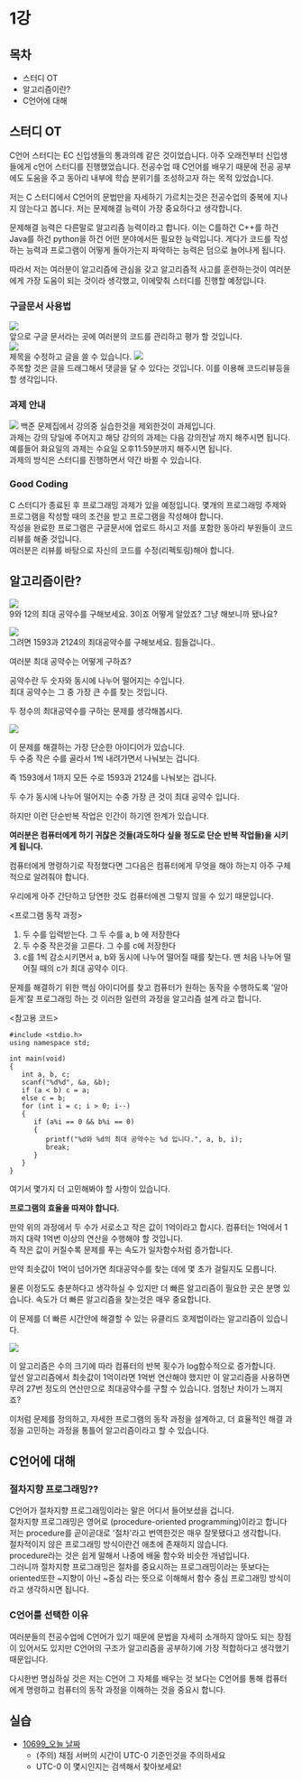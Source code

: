 # 1강

## 목차

* 스터디 OT
* 알고리즘이란?
* C언어에 대해

## 스터디 OT

C언어 스터디는 EC 신입생들의 통과의례 같은 것이었습니다. 아주 오래전부터 신입생들에게 c언어 스터디를 진행했었습니다. 전공수업 때 C언어를 배우기 때문에 전공 공부에도 도움을 주고 동아리 내부에 학습 분위기를 조성하고자 하는 목적 있었습니다.  

저는 C 스터디에서 C언어의 문법만을 자세하기 가르치는것은 전공수업의 중복에 지나지 않는다고 봅니다. 저는 문제해결 능력이 가장 중요하다고 생각합니다.  

문제해결 능력은 다른말로 알고리즘 능력이라고 합니다. 이는 C를하건 C++를 하건 Java를 하건 python을 하건 어떤 분야에서든 필요한 능력입니다. 게다가 코드를 작성하는 능력과 프로그램이 어떻게 돌아가는지 파악하는 능력은 덤으로 늘어나게 됩니다.  

따라서 저는 여러분이 알고리즘에 관심을 갖고 알고리즘적 사고를 훈련하는것이 여러분에게 가장 도움이 되는 것이라 생각했고, 이에맞춰 스터디를 진행할 예정입니다.  

### 구글문서 사용법

![](./img/1/gdoc.png)  
앞으로 구글 문서라는 곳에 여러분의 코드를 관리하고 평가 할 것입니다.  
![](./img/1/gdoc2.png)  
제목을 수정하고 글을 쓸 수 있습니다.
![](./img/1/gdoc3.png)  
주목할 것은 글을 드래그해서 댓글을 달 수 있다는 것입니다. 이를 이용해 코드리뷰등을 할 생각입니다.

### 과제 안내

![](./img/1/wb2.png) 
백준 문제집에서 강의중 실습한것을 제외한것이 과제입니다.  
과제는 강의 당일에 주어지고 해당 강의의 과제는 다음 강의전날 까지 해주시면 됩니다.  
예를들어 화요일의 과제는 수요일 오후11:59분까지 해주시면 됩니다.  
과제의 방식은 스터디를 진행하면서 약간 바뀔 수 있습니다.  

### Good Coding

C 스터디가 종료된 후 프로그래밍 과제가 있을 예정입니다. 몇개의 프로그래밍 주제와 프로그램을 작성할 때의 조건을 받고 프로그램을 작성해야 합니다.  
작성을 완료한 프로그램은 구글문서에 업로드 하시고 저를 포함한 동아리 부원들이 코드리뷰를 해줄 것입니다.  
여러분은 리뷰를 바탕으로 자신의 코드를 수정(리펙토링)해야 합니다.  

## 알고리즘이란?

![](./img/1/912.png)  
9와 12의 최대 공약수를 구해보세요. 3이죠 어떻게 알았죠? 그냥 해보니까 됐나요?  

![](./img/1/15932124.png)  
그려면 1593과 2124의 최대공약수를 구해보세요. 힘들겁니다..  

여러분 최대 공약수는 어떻게 구하죠?  

공약수란 두 숫자와 동시에 나누어 떨어지는 수입니다.  
최대 공약수는 그 중 가장 큰 수를 찾는 것입니다.  

두 정수의 최대공약수를 구하는 문제를 생각해봅시다.  

![](./img/1/531.png)  

이 문제를 해결하는 가장 단순한 아이디어가 있습니다.  
두 수중 작은 수를 골라서 1씩 내려가면서 나눠보는 겁니다.  

즉 1593에서 1까지 모든 수로 1593과 2124를 나눠보는 겁니다.  

두 수가 동시에 나누어 떨어지는 수중 가장 큰 것이 최대 공약수 입니다.  

하지만 이런 단순반복 작업은 인간이 하기엔 한계가 있습니다.  

**여러분은 컴퓨터에게 하기 귀찮은 것들(과도하다 싶을 정도로 단순 반복 작업들)을 시키게 됩니다.**

컴퓨터에게 명령하기로 작정했다면 그다음은 컴퓨터에게 무엇을 해야 하는지 아주 구체적으로 알려줘야 합니다.  

우리에게 아주 간단하고 당연한 것도 컴퓨터에겐 그렇지 않을 수 있기 때문입니다.  

<프로그램 동작 과정>
1. 두 수를 입력받는다. 그 두 수를 a, b 에 저장한다
2. 두 수중 작은것을 고른다. 그 수를 c에 저장한다
3. c를 1씩 감소시키면서 a, b와 동시에 나누어 떨어질 때를 찾는다. 맨 처음 나누어 떨어질 때의 c가 최대 공약수 이다.

문제를 해결하기 위한 핵심 아이디어를 찾고 컴퓨터가 원하는 동작을 수행하도록 '알아듣게'잘 프로그래밍 하는 것 이러한 일련의 과정을 알고리즘 설계 라고 합니다. 

<참고용 코드>
```{.c}
#include <stdio.h>
using namespace std;

int main(void)
{
   int a, b, c;
   scanf("%d%d", &a, &b);
   if (a < b) c = a;
   else c = b;
   for (int i = c; i > 0; i--)
   {
      if (a%i == 0 && b%i == 0)
      {
         printf("%d와 %d의 최대 공약수는 %d 입니다.", a, b, i);
         break;
      }
   }
}
```

여기서 몇가지 더 고민해봐야 할 사항이 있습니다.  

**프로그램의 효율을 따져야 합니다.**

만약 위의 과정에서 두 수가 서로소고 작은 값이 1억이라고 합시다. 컴퓨터는 1억에서 1까지 대략 1억번 이상의 연산을 수행해야 할 것입니다.  
즉 작은 값이 커질수록 문제를 푸는 속도가 일차함수처럼 증가합니다.  

만약 최솟값이 1억이 넘어가면 최대공약수를 찾는 데에 몇 초가 걸릴지도 모릅니다.  

물론 이정도도 충분하다고 생각하실 수 있지만 더 빠른 알고리즘이 필요한 곳은 분명 있습니다. 속도가 더 빠른 알고리즘을 찾는것은 매우 중요합니다.  

이 문제를 더 빠른 시간안에 해결할 수 있는 유클리드 호제법이라는 알고리즘이 있습니다.  

![](./img/1/nlog.png)  

이 알고리즘은 수의 크기에 따라 컴퓨터의 반복 횟수가 log함수적으로 증가합니다.  
앞선 알고리즘에서 최솟값이 1억이라면 1억번 연산해야 했지만 이 알고리즘을 사용하면 무려 27번 정도의 연산만으로 최대공약수를 구할 수 있습니다. 엄청난 차이가 느껴지죠?  

이처럼 문제를 정의하고, 자세한 프로그램의 동작 과정을 설계하고, 더 효율적인 해결 과정을 고민하는 과정을 통틀어 알고리즘이라고 할 수 있습니다.  

## C언어에 대해

### 절차지향 프로그래밍??

C언어가 절차지향 프로그래밍이라는 말은 어디서 들어보셨을 겁니다.  
절차지향 프로그래밍은 영어로 (procedure-oriented programming)이라고 합니다 저는 procedure를 곧이곧대로 '절차'라고 번역한것은 매우 잘못됐다고 생각합니다.  
절차적이지 않은 프로그래밍 방식이란건 애초에 존재하지 않습니다.  
procedure라는 것은 쉽게 말해서 나중에 배울 함수와 비슷한 개념입니다.  
그러니까 절차지향 프로그래밍은 절차를 중요시하는 프로그래밍이라는 뜻보다는 oriented또한 ~지향이 아닌 ~중심 라는 뜻으로 이해해서 함수 중심 프로그래밍 방식이라고 생각하시면 됩니다.

### C언어를 선택한 이유

여러분들의 전공수업에 C언어가 있기 때문에 문법을 자세히 소개하지 않아도 되는 장점이 있어서도 있지만 C언어의 구조가 알고리즘을 공부하기에 가장 적합하다고 생각했기 때문입니다.  

다시한번 명심하실 것은 저는 C언어 그 자체를 배우는 것 보다는 C언어를 통해 컴퓨터에게 명령하고 컴퓨터의 동작 과정을 이해하는 것을 중요시 합니다.  

## 실습

- [10699_오늘 날짜](https://www.acmicpc.net/problem/10699)
   - (주의) 채점 서버의 시간이 UTC-0 기준인것을 주의하세요
   - UTC-0 이 몇시인지는 검색해서 찾아보세요!
